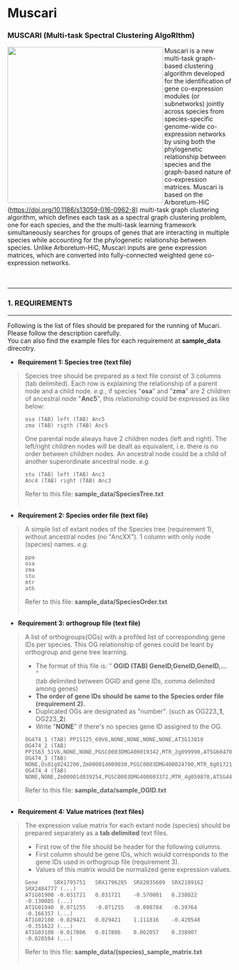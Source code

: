 # Muscari
### MUSCARI (Multi-task Spectral Clustering AlgoRIthm)

<img align="left" width="350" src="http://pages.discovery.wisc.edu/~jshin/multi-species-proteome/muscari_cartoon.png"> Muscari is a new multi-task graph-based clustering algorithm developed for the identification of gene co-expression modules (or subnetworks) jointly across species from species-specific genome-wide co-expression networks by using both the phylogenetic relationship between species and the graph-based nature of co-expression matrices. Muscari is based on the Arboretum-HiC (https://doi.org/10.1186/s13059-016-0962-8) multi-task graph clustering algorithm, which defines each task as a spectral graph clustering problem, one for each species, and the the multi-task learning framework simultaneously searches for groups of genes that are interacting in multiple species while accounting for the phylogenetic relationship between species. Unlike Arboretum-HiC, Muscari inputs are gene expression matrices, which are converted into fully-connected weighted gene co-expression networks. <br>
<br><br>

-------------------
### 1. REQUIREMENTS
-------------------
Following is the list of files should be prepared for the running of Mucari. Please follow the description carefully. <br>
You can also find the example files for each requirement at **sample_data** direcotry.

* **Requirement 1: Species tree (text file)** 
> Species tree should be prepared as a text file consist of 3 columns (tab delimited). Each row is explaining the relationship of a parent node and a child node. *e.g.*, if species "**osa**" and "**zma**" are 2 children of ancestral node "**Anc5**", this relationship could be expressed as like below:
> ```
> osa (TAB) left (TAB) Anc5
> zma (TAB) rigth (TAB) Anc5
> ```
> One parental node always have 2 children nodes (left and right). The left/right children nodes will be dealt as equivalent, i.e. there is no order between children nodes. An ancestral node could be a child of another superordinate ancestral node. *e.g.*
> ```
> stu (TAB) left (TAB) Anc3
> Anc4 (TAB) right (TAB) Anc3
> ```
> Refer to this file: **sample_data/SpeciesTree.txt**
<br><br>

* **Requirement 2: Species order file (text file)** 
> A simple list of extant nodes of the Species tree (requirement 1), without ancestral nodes (no "AncXX"). 1 column with only node (species) names. *e.g.*
> ```
> ppa
> osa
> zma
> stu
> mtr
> ath
> ```
> Refer to this file: **sample_data/SpeciesOrder.txt**
<br><br>

* **Requirement 3: orthogroup file (text file)**
> A list of orthogroups(OGs) with a profiled list of corresponding gene IDs per species. This OG relationship of genes could be leant by orthogroup and gene tree learning.
>- The format of this file is: " **OGID (TAB) GeneID,GeneID,GeneID,...** " <br>(tab delimited between OGID and gene IDs, comma delimited among genes)
>- **The order of gene IDs should be same to the Species order file (requirement 2).**
>- Duplicated OGs are designated as "number". (such as OG223_**1**, OG223_**2**)
>- Write "**NONE**" if there's no species gene ID assigned to the OG.
> ```
> OG474_1 (TAB) PP1S125_69V6,NONE,NONE,NONE,NONE,AT3G13810
> OG474_2 (TAB) PP1S63_51V6,NONE,NONE,PGSC0003DMG400019342,MTR_2g099990,AT5G60470
> OG474_3 (TAB) NONE,Os01g0242200,Zm00001d009030,PGSC0003DMG400024700,MTR_8g017210,AT5G66730
> OG474_4 (TAB) NONE,NONE,Zm00001d039254,PGSC0003DMG400003372,MTR_4g059870,AT5G44160
> ```
> Refer to this file: **sample_data/sample_OGID.txt**
<br><br>

* **Requirement 4: Value matrices (text files)** 
> The expression value matrix for each extant node (species) should be prepared separately as a **tab delimited** text files. 
>- First row of the file should be header for the following columns.
>- First column should be gene IDs, which would corresponds to the gene IDs used in orthogroup file (requirement 3).
>- Values of this matrix would be normalized gene expression values.
>```
> Gene     SRX1795751	SRX1796285	SRX2035609	SRX2189162	SRX2484777 (...)
> AT1G01900	-0.031721	0.031721	-0.570001	0.238822	-0.130085 (...)
> AT1G01940  0.071255	-0.071255	-0.090784	-0.39764	-0.166357 (...)
> AT1G02180	-0.029421	0.029421	1.111816	-0.420548	-0.351622 (...)
> AT1G03100	-0.017806	0.017806	0.062057	0.338907	-0.028584 (...)
>```
> Refer to this file: **sample_data/(species)_sample_matrix.txt**
<br><br>

